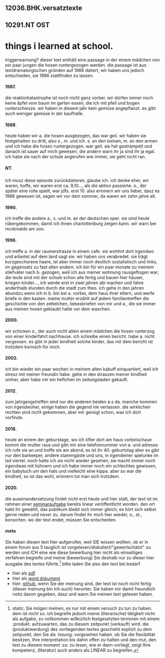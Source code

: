 ## 12036.BHK.versatztexte
## 10291.NT OST
# things i learned at school.
triggerwarnung? dieser text enthält eine passage in der einem mädchen von ein paar jungen die hosen runtergezogen werden. die passage ist aus textdramaturgischen gründen auf 1988 datiert, wir haben uns jedoch entschieden, sie 1986 stattfinden zu lassen.
#### 1987. 
die reaktorkatastrophe ist noch nicht ganz vorbei. wir dürfen immer noch keine äpfel vom baum im garten essen, die ich mit pfeil und bogen runterschiesze. wir haben in diesem jahr kein gemüse angepflanzt. es gibt auch weniger gemüse in der kaufhalle.
#### 1988.
heute haben wir a. die hosen ausgezogen, das war geil. wir haben sie festgehalten zu dritt, also s., m. und ich. s. an den beinen, m. an den armen und ich habe die hosen runtergezogen. war geil. sie hat gestrampelt und danach ist sauer auf mich gewesen, die andern warn ihr ja sind ihr ja egal. ich habe sie nach der schule angerufen wie immer, sie geht nicht ran.
##### NT.
ich musz diese episode zurückdatieren, glaube ich. ich denke eher, wir waren, hoffe, wir waren erst ca. 9,10..., als die aktion passierte. o., der später eine rolle spielt, war jdfs. erst 10. also erinnern wir uns lieber, dasz es 1986 gewesen ist, sagen wir vor dem sommer, da waren wir zehn jahre alt.
#### 1990. 
ich treffe die andere a., s. und m. an der deutschen oper. sie sind heute rübergekommen, damit ich ihnen charlottenburg zeigen kann. wir warn bei mcdonalds am zoo.
#### 1996.
ich treffe a. in der raumerstrasze in einem cafe. sie wohhnt dort irgendwo und arbeitet auf dem land sagt sie. wir haben uns verabredet. sie trägt kurzgeschorene haare, ist aber immer noch deutlich sozialistisch und links, im gegensatz zu fast allen andern. ich bin für ein paar monate zu meinem stiefvater nach b. gezogen, weil ich aus meiner wohnung rausgeflogen war; die leute sind mit der schule schon alle fertig und bauen hier häuser, kriegen kinder..., ich werde erst in zwei jahren abi machen und fahre anderthalb stunden durch die stadt zum theo. ich gehe in den jahren abundzu wenn ich in b. bin bei a. vorbei, dem haus ihrer eltern, und werfe briefe in den kasten. meine mutter erzählt auf jedem familientreffen die geschichte von den zettelchen, liebesbriefen von mir und a., die sie immer aus meinen hosen geklaubt hatte vor dem waschen.
#### 2000.
wir schicken o., der auch nicht allein einem mädchen die hosen runterzog von einer kinderfahrt nachhause. ich schreibe einen bericht. habe a. nicht vergessen. es gibt in jeder kindheit solche kinder, das mit dem bericht ist trotzdem komisch für mich.
#### 2002.
ich bin wieder ein paar wochen in meinem alten kabuff einquartiert, weil ich stresz mit meiner freundin habe. gehe in den straszen meiner kindheit umher, aber habe mir ein heftchen im zeitungsladen gekauft.
#### 2012.
zum jahrgangstreffen sind nur die anderen beiden a.s da. manche kommen von irgendwoher, einige haben die gegend nie verlassen. die wirklichen rechten sind nicht gekommen, aber mir genügt schon, was ich dort vorfinde. 
#### 2016.
heute an einem der geburstage, wo ich öfter dort am haus vorbeischaue kommt die mutter raus und gibt mir eine telefonnummer von a. und adresse. ich rufe sie an und treffe sie am abend, es ist ihr 40. geburtstag aber es gibt nur den barkeeper, andere stammgäste und uns, in irgendeiner spelunke im lsd viertel. noch hatte ich sie nicht wieder gesehen, sie macht immer noch irgendwas mit hühnern und ich habe immer noch ein schlechtes gewissen, ein babytuch um den hals und vielleicht eine kippa. aber so war die kindheit, so ist das wohl, erinnern tut man sich trotzdem.
#### 2020.
die auseinandersetzung findet nicht erst heute und hier statt, der text ist im rahmen einer [seminaraufgabe](https://github.com/esteeschwarz/benjaminfeldkraft/blob/ac6a9bd60b3b5017444764404317af01d1890b09/12041_BHK/10296_jnsn.md) bereits linear veröffentlicht worden. den ort habt ihr gewählt, das publikum bleibt sich immer gleich; es hört sich selbst gerne reden und never zu. darum findet ihr mich hier wieder, o., st., konsorten. wo der text endet, müssen Sie entscheiden.
#### meta
Sie haben diesen text hier aufgerufen, weil SIE wissen wollten, ob er in einem forum aus 5 tauglich ist vorgelesen/diskutiert/"gewertschätzt" zu werden und ICH eine wie diese bewerbung hier nicht als einseitiges verfahren begreife und meine (bewerbung) Sie deshalb nur zu dieser hier ausgabe des textes führte.[^1]
bitte laden Sie also den text bei bedarf
- hier als [pdf](https://wholelifeacademy.hkw.de/index.php/s/wnpcWpmk8oX3To3)
- hier als [word dokument](https://wholelifeacademy.hkw.de/index.php/s/76x45BK6SFDx8c5)
- hier: [github](https://github.com/esteeschwarz/benjaminfeldkraft/tree/main/12041_BHK), wenn Sie der meinung sind, der text ist noch nicht fertig (dieser meinung bin ich auch)
herunter. 
Sie haben mir damit freundlich notiz davon gegeben, dasz und wann Sie meinen text gelesen haben.


[^1]:	static: Sie mögen meinen, es nur mit einem versuch zu tun zu haben. dem ist nicht so. ich begreife jedoch meine (literarische) tätigkeit nicht als aufgabe, zu vollkommen willkürlich festgesetzten terminen mit einem :produkt: aufzuwarten, das zu diesem zeitpunkt (verkauft) wird. die (produktwerdung) des vorliegenden textes geschieht explizit zu dem zeitpunkt, den Sie als :lesung: vorgesehen haben. ob Sie die flexibilität besitzen, Ihre interpretation bis dahin offen zu halten und den mut, den text zu diesem moment :so: zu lesen, wie er dann vorliegt, zeigt Ihre kompetenz, (literatur) auch anders als LINEAR zu begreifen.